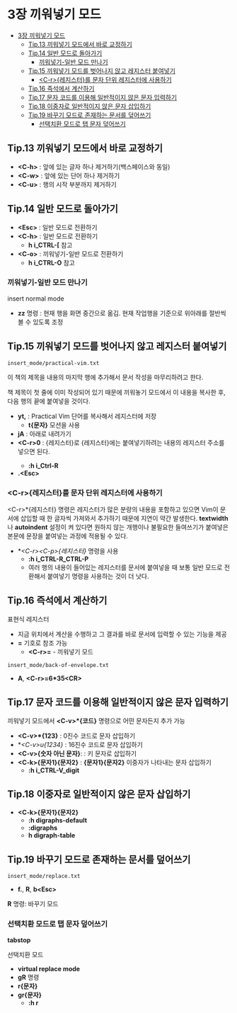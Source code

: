 # 3장 끼워넣기 모드

- [3장 끼워넣기 모드](#3장-끼워넣기-모드)
  - [Tip.13 끼워넣기 모드에서 바로 교정하기](#tip13-끼워넣기-모드에서-바로-교정하기)
  - [Tip.14 일반 모드로 돌아가기](#tip14-일반-모드로-돌아가기)
    - [끼워넣기-일반 모드 만나기](#끼워넣기-일반-모드-만나기)
  - [Tip.15 끼워넣기 모드를 벗어나지 않고 레지스터 붙여넣기](#tip15-끼워넣기-모드를-벗어나지-않고-레지스터-붙여넣기)
    - [\<C-r\>{레지스터}를 문자 단위 레지스터에 사용하기](#c-r레지스터를-문자-단위-레지스터에-사용하기)
  - [Tip.16 즉석에서 계산하기](#tip16-즉석에서-계산하기)
  - [Tip.17 문자 코드를 이용해 일반적이지 않은 문자 입력하기](#tip17-문자-코드를-이용해-일반적이지-않은-문자-입력하기)
  - [Tip.18  이중자로 일반적이지 않은 문자 삽입하기](#tip18--이중자로-일반적이지-않은-문자-삽입하기)
  - [Tip.19 바꾸기 모드로 존재하는 문서를 덮어쓰기](#tip19-바꾸기-모드로-존재하는-문서를-덮어쓰기)
    - [선택치환 모드로 탭 문자 덮어쓰기](#선택치환-모드로-탭-문자-덮어쓰기)

## Tip.13 끼워넣기 모드에서 바로 교정하기

* **\<C-h\>** : 앞에 있는 글자 하나 제거하기(백스페이스와 동일)
* **\<C-w\>** : 앞에 있는 단어 하나 제거하기
* **\<C-u\>** : 행의 시작 부분까지 제거하기

## Tip.14 일반 모드로 돌아가기

* **\<Esc\>** : 일반 모드로 전환하기
* **\<C-h\>** : 일반 모드로 전환하기
  * **h i_CTRL-\[** 참고
* **\<C-o\>** : 끼워넣기-일반 모드로 전환하기
  * **h i_CTRL-O** 참고

### 끼워넣기-일반 모드 만나기

insert normal mode

* **zz** 명령 : 현재 행을 화면 중간으로 옮김. 현재 작업행을 기준으로 위아래를 절반씩 볼 수 있도록 조정

## Tip.15 끼워넣기 모드를 벗어나지 않고 레지스터 붙여넣기

`insert_mode/practical-vim.txt`

이 책의 제목을 내용의 마지막 행에 추가해서 문서 작성을 마무리하려고 한다.

책 제목이 첫 줄에 이미 작성되어 있기 때문에 끼워놓기 모드에서 이 내용을 복사한 후, 다음 행의 끝에 붙여넣을 것이다.

* **yt,** : Practical Vim 단어를 복사해서 레지스터에 저장
  * **t{문자}** 모션을 사용
* **jA** : 아래로 내려가기
* **\<C-r\>0** : <C-r>{레지스터}로 {레지스터}에는 붙여넣기하려는 내용의 레지스터 주소를 넣으면 된다.
  * **:h i_Ctrl-R**
* **.<Esc\>**

### \<C-r\>{레지스터}를 문자 단위 레지스터에 사용하기

<C-r\>*{레지스터} 명령은 레지스터가 많은 분량의 내용을 포함하고 있으면 Vim이 문서에 삽입할 때 한 글자씩 가져와서 추가하기 때문에 지연이 약간 발생한다. **textwidth** 나 **autoindent** 설정이 켜 있다면 원하지 않는 개행이나 불필요한 들여쓰기가 붙여넣은 본문에 문장을 붙여넣는 과정에 적용될 수 있다.

* **\<C-r\>\<C-p\>{레지스터}* 명령을 사용
  * **:h i_CTRL-R_CTRL-P**
  * 여러 행의 내용이 들어있는 레지스터를 문서에 붙여넣을 때  보통 일반 모드로 전환해서 붙여넣기 명령을 사용하는 것이 더 낫다.

## Tip.16 즉석에서 계산하기

표현식 레지스터

* 지금 위치에서 계산을 수행하고 그 결과를 바로 문서에 입력할 수 있는 기능을 제공
* **=** 기호로 참조 가능
  * **\<C-r\>=** - 끼워넣기 모드

`insert_mode/back-of-envelope.txt`

* **A**, **\<C-r\>=6*35<CR\>**

## Tip.17 문자 코드를 이용해 일반적이지 않은 문자 입력하기

끼워넣기 모드에서 **\<C-v\>*{코드}** 명령으로 어떤 문자든지 추가 가능


* **\<C-v\>*{123}** : 0진수 코드로 문자 삽입하기
* **\<C-v\>*u{1234}** : 16진수 코드로 문자 삽입하기
* **\<C-v\>{숫자 아닌 문자}**: : 키 문자로 삽입하기
* **\<C-k\>{문자1}{문자2}** : **{문자1}{문자2}** 이중자가 나타내는 문자 삽입하기
  * **:h i_CTRL-V_digit**

## Tip.18  이중자로 일반적이지 않은 문자 삽입하기

* **\<C-k\>{문자1}{문자2}**
  * **:h digraphs-default**
  * **:digraphs**
  * **h digraph-table**

## Tip.19 바꾸기 모드로 존재하는 문서를 덮어쓰기

`insert_mode/replace.txt`

* **f.**, **R**, **b\<Esc\>**

**R** 명령: 바꾸기 모드

### 선택치환 모드로 탭 문자 덮어쓰기

**tabstop**

선택치환 모드

* **virtual replace mode**
* **gR** 명령
* **r{문자}**
* **gr{문자}**
  * **:h r**
